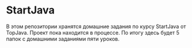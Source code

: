 # StartJava
В этом репозитории хранятся домашние задания по курсу StartJava от TopJava. 
Проект пока находится в процессе. По итогу здесь будет 5 папок с домашними заданиями пяти уроков.

